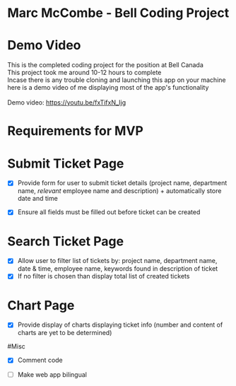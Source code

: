 # Marc McCombe - Bell Coding Project
# Demo Video
This is the completed coding project for the position at Bell Canada <br />
This project took me around 10-12 hours to complete <br/>
Incase there is any trouble cloning and launching this app on your machine here is a demo video of me displaying most of the app's functionality <br/> <br/>
Demo video: https://youtu.be/fxTifxN_Ijg
<br/>
# Requirements for MVP

# Submit Ticket Page
- [x] Provide form for user to submit ticket details (project name, department name, *relevant* employee name and description) + automatically store date and time
- [x] Ensure all fields must be filled out before ticket can be created


# Search Ticket Page
- [x] Allow user to filter list of tickets by: project name, department name, date & time, employee name, keywords found in description of ticket
- [x] If no filter is chosen than display total list of created tickets

# Chart Page
- [x] Provide display of charts displaying ticket info (number and content of charts are yet to be determined)

#Misc
- [x] Comment code
- [ ] Make web app bilingual


